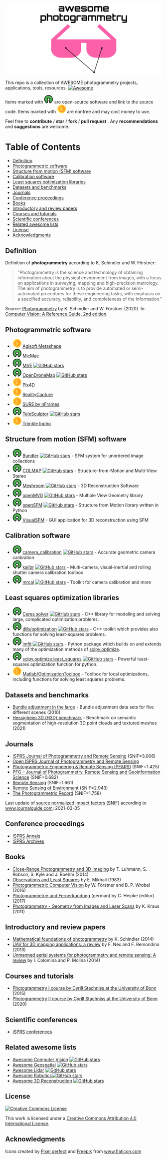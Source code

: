 ![Awesome Photogrammetry](./img/logo.svg)

This repo is a collection of AWESOME photogrammetry projects, applications, tools, resources. [![Awesome](https://awesome.re/badge.svg)](https://awesome.re)

Items marked with ![Open-Source Software][OSS Icon] are open-source software and link to the source code. Items marked with ![Commercial Software][Money Icon] are nonfree and may cost money to use.

Feel free to **contribute** / **star** / **fork** / **pull request** . Any **recommendations** and **suggestions** are welcome.

# Table of Contents

- [Definition](#definition)
- [Photogrammetric software](#photogrammetric-software)
- [Structure from motion (SFM) software](#structure-from-motion-sfm-software)
- [Calibration software](#calibration-software)
- [Least squares optimization libraries](#least-squares-optimization-libraries)
- [Datasets and benchmarks](#datasets-and-benchmarks)
- [Journals](#journals)
- [Conference proceedings](#conference-proceedings)
- [Books](#books)
- [Introductory and review papers](#introductory-and-review-papers)
- [Courses and tutorials](#courses-and-tutorials)
- [Scientific conferences](#scientific-conferences)
- [Related awesome lists](#related-awesome-lists)
- [License](#license)
- [Acknowledgments](#acknowledgments)

## Definition

Definition of **photogrammetry** according to K. Schindler and W. Förstner:

> "Photogrammetry is the science and technology of obtaining information about the physical environment from images, with a focus on applications in surveying, mapping and high-precision metrology. The aim of photogrammetry is to provide automated or semi-automated procedures for these engineering tasks, with emphasis on a specified accuracy, reliability, and completeness of the information."

Source: [Photogrammetry](https://ethz.ch/content/dam/ethz/special-interest/baug/igp/photogrammetry-remote-sensing-dam/documents/pdf/Papers/Photogrammetry%202020.pdf) by K. Schindler and W. Förstner (2020). In: [Computer Vision: A Reference Guide, 2nd edition](https://www.springer.com/gp/book/9783030634155).

## Photogrammetric software

* ![Commercial Software][Money Icon] [Agisoft Metashape](https://www.agisoft.com)
* ![Open-Source Software][OSS Icon] [MicMac](https://micmac.ensg.eu)
* ![Open-Source Software][OSS Icon] [MVE](https://github.com/simonfuhrmann/mve) [![GitHub stars](https://img.shields.io/github/stars/simonfuhrmann/mve.svg?style=social&label=Star&maxAge=2592000)](https://GitHub.com/simonfuhrmann/mve/)
* ![Open-Source Software][OSS Icon] [OpenDroneMap](https://github.com/OpenDroneMap/ODM) [![GitHub stars](https://img.shields.io/github/stars/OpenDroneMap/ODM.svg?style=social&label=Star&maxAge=2592000)](https://GitHub.com/OpenDroneMap/ODM/)
* ![Commercial Software][Money Icon] [Pix4D](https://www.pix4d.com)
* ![Commercial Software][Money Icon] [RealityCapture](https://www.capturingreality.com)
* ![Commercial Software][Money Icon] [SURE by nFrames](https://www.nframes.com)
* ![Open-Source Software][OSS Icon] [TeleSculptor](https://github.com/Kitware/TeleSculptor) [![GitHub stars](https://img.shields.io/github/stars/Kitware/TeleSculptor.svg?style=social&label=Star&maxAge=2592000)](https://GitHub.com/Kitware/TeleSculptor/)
* ![Commercial Software][Money Icon] [Trimble Inpho](https://geospatial.trimble.com/products-and-solutions/inpho)

## Structure from motion (SFM) software

* ![Open-Source Software][OSS Icon] [Bundler](https://github.com/snavely/bundler_sfm/) [![GitHub stars](https://img.shields.io/github/stars/snavely/bundler_sfm.svg?style=social&label=Star&maxAge=2592000)](https://GitHub.com/snavely/bundler_sfm/) - SFM system for unordered image collections
* ![Open-Source Software][OSS Icon] [COLMAP](https://colmap.github.io/index.html) [![GitHub stars](https://img.shields.io/github/stars/colmap/colmap.svg?style=social&label=Star&maxAge=2592000)](https://GitHub.com/colmap/colmap/) - Structure-from-Motion and Multi-View Stereo
* ![Open-Source Software][OSS Icon] [Meshroom](https://github.com/alicevision/meshroom) [![GitHub stars](https://img.shields.io/github/stars/alicevision/meshroom.svg?style=social&label=Star&maxAge=2592000)](https://GitHub.com/alicevision/meshroom/) - 3D Reconstruction Software
* ![Open-Source Software][OSS Icon] [openMVG](https://github.com/openMVG/openMVG) [![GitHub stars](https://img.shields.io/github/stars/openMVG/openMVG.svg?style=social&label=Star&maxAge=2592000)](https://GitHub.com/openMVG/openMVG/) - Multiple View Geometry library
* ![Open-Source Software][OSS Icon] [openSFM](https://github.com/mapillary/OpenSfM/) [![GitHub stars](https://img.shields.io/github/stars/mapillary/OpenSfM.svg?style=social&label=Star&maxAge=2592000)](https://GitHub.com/mapillary/OpenSfM/) - Structure from Motion library written in Python
* ![Open-Source Software][OSS Icon] [VisualSFM](http://ccwu.me/vsfm/) - GUI application for 3D reconstruction using SFM

## Calibration software

* ![Open-Source Software][OSS Icon] [camera_calibration](https://github.com/puzzlepaint/camera_calibration) [![GitHub stars](https://img.shields.io/github/stars/puzzlepaint/camera_calibration.svg?style=social&label=Star&maxAge=2592000)](https://github.com/puzzlepaint/camera_calibration/) - Accurate geometric camera calibration
* ![Open-Source Software][OSS Icon] [kalibr](https://github.com/ethz-asl/kalibr) [![GitHub stars](https://img.shields.io/github/stars/ethz-asl/kalibr.svg?style=social&label=Star&maxAge=2592000)](https://github.com/ethz-asl/kalibr/) - Multi-camera, visual-inertial and rolling shutter camera calibration toolbox
* ![Open-Source Software][OSS Icon] [mrcal](http://mrcal.secretsauce.net) [![GitHub stars](https://img.shields.io/github/stars/dkogan/mrcal.svg?style=social&label=Star&maxAge=2592000)](https://github.com/dkogan/mrcal/) - Toolkit for camera calibration and more

## Least squares optimization libraries

* ![Open-Source Software][OSS Icon] [Ceres solver](http://ceres-solver.org) [![GitHub stars](https://img.shields.io/github/stars/ceres-solver/ceres-solver.svg?style=social&label=Star&maxAge=2592000)](https://github.com/ceres-solver/ceres-solver) - C++ library for modeling and solving large, complicated optimization problems.
* ![Open-Source Software][OSS Icon] [dlib/optimization](http://dlib.net/optimization.html) [![GitHub stars](https://img.shields.io/github/stars/davisking/dlib.svg?style=social&label=Star&maxAge=2592000)](https://github.com/davisking/dlib) - C++ toolkit which provides also functions for solving least-squares problems.
* ![Open-Source Software][OSS Icon] [lmfit](https://lmfit.github.io/lmfit-py/) [![GitHub stars](https://img.shields.io/github/stars/lmfit/lmfit-py.svg?style=social&label=Star&maxAge=2592000)](https://github.com/lmfit/lmfit-py) - Python package which builds on and extends many of the optimization methods of [scipy.optimize](https://docs.scipy.org/doc/scipy/reference/optimize.html).
* ![Open-Source Software][OSS Icon] [scipy.optimize.least_squares](https://docs.scipy.org/doc/scipy/reference/generated/scipy.optimize.least_squares.html) [![GitHub stars](https://img.shields.io/github/stars/scipy/scipy.svg?style=social&label=Star&maxAge=2592000)](https://github.com/scipy/scipy) - Powerful least-squares optimization function for python.
* ![Commercial Software][Money Icon] [Matlab/OptimizationToolbox](https://www.mathworks.com/products/optimization.html) - Toolbox for local optimizations, including functions for solving least squares problems.

## Datasets and benchmarks

* [Bundle adjustment in the large](https://grail.cs.washington.edu/projects/bal/) - Bundle adjustment data sets for five different scenes (2010)
* [Hessigheim 3D (H3D) benchmark](https://ifpwww.ifp.uni-stuttgart.de/benchmark/hessigheim/default.aspx) - Benchmark on semantic segmentation of high-resolution 3D point clouds and textured meshes (2021)

## Journals

* [ISPRS Journal of Photogrammetry and Remote Sensing](https://www.journals.elsevier.com/isprs-journal-of-photogrammetry-and-remote-sensing) (SNIF=3.006)
* [Open ISPRS Journal of Photogrammetry and Remote Sensing](https://www.journals.elsevier.com/isprs-open-journal-of-photogrammetry-and-remote-sensing)
* [Photogrammetric Engineering & Remote Sensing (PE&RS)](https://www.asprs.org/asprs-publications/pers) (SNIF=1.425)
* [PFG – Journal of Photogrammetry, Remote Sensing and Geoinformation Science](https://www.springer.com/journal/41064) (SNIF=0.682)
* [Remote Sensing](https://www.mdpi.com/journal/remotesensing) (SNIF=1.661)
* [Remote Sensing of Environment](https://www.journals.elsevier.com/remote-sensing-of-environment) (SNIF=2.943)
* [The Photogrammetric Record](https://onlinelibrary.wiley.com/journal/14779730) (SNIF=1.758)

Last update of [source normalized impact factors (SNIF)](https://en.wikipedia.org/wiki/Journal_ranking#SNIP) according to www.journalguide.com: 2021-03-05

## Conference proceedings

* [ISPRS Annals](https://www.isprs.org/publications/annals.aspx)
* [ISPRS Archives](https://www.isprs.org/publications/archives.aspx)

## Books

* [Close-Range Photogrammetry and 3D Imaging](https://www.degruyter.com/view/title/539949) by T. Luhmann, S. Robson, S. Kyle and J. Boehm (2014)
* [Observations and Least Squares](https://www.amazon.com/Observations-Least-Squares-Edward-Mikhail/dp/0819123978) by E. Mikhail (1983)
* [Photogrammetric Computer Vision](https://www.springer.com/de/book/9783319115498) by W. Förstner and B. P. Wrobel (2016)
* [Photogrammetrie und Fernerkundung](https://www.springer.com/de/book/9783662470930) (german) by C. Heipke (editor) (2017)
* [Photogrammetry - Geometry from Images and Laser Scans](https://doi.org/10.1515/9783110892871) by K. Kraus (2011)

## Introductory and review papers

* [Mathematical foundations of photogrammetry](https://www.research-collection.ethz.ch/handle/20.500.11850/93024) by K. Schindler (2014)
* [UAV for 3D mapping applications: a review](https://link.springer.com/article/10.1007/s12518-013-0120-x) by F. Nex and F. Remondino (2013)
* [Unmanned aerial systems for photogrammetry and remote sensing: A review](https://www.sciencedirect.com/science/article/pii/S0924271614000501) by I. Colomina and P. Molina (2014)

## Courses and tutorials

* [Photogrammetry I course by Cyrill Stachniss at the University of Bonn](https://www.youtube.com/playlist?list=PLgnQpQtFTOGRsi5vzy9PiQpNWHjq-bKN1) (2015) 
* [Photogrammetry II course by Cyrill Stachniss at the University of Bonn](https://www.youtube.com/playlist?list=PLgnQpQtFTOGQEXN2Qo571uvwIGNGAM8uf) (2020)

## Scientific conferences

* [ISPRS conferences](https://www.isprs.org/calendar/Default.aspx)

## Related awesome lists

* [Awesome Computer Vision](https://github.com/jbhuang0604/awesome-computer-vision) [![GitHub stars](https://img.shields.io/github/stars/jbhuang0604/awesome-computer-vision.svg?style=social&label=Star&maxAge=2592000)](https://github.com/jbhuang0604/awesome-computer-vision/)
* [Awesome Geospatial](https://github.com/sacridini/Awesome-Geospatial) [![GitHub stars](https://img.shields.io/github/stars/sacridini/Awesome-Geospatial.svg?style=social&label=Star&maxAge=2592000)](https://github.com/sacridini/Awesome-Geospatial/)
* [Awesome Lidar](https://github.com/szenergy/awesome-lidar) [![GitHub stars](https://img.shields.io/github/stars/szenergy/awesome-lidar.svg?style=social&label=Star&maxAge=2592000)](https://github.com/szenergy/awesome-lidar/)
* [Awesome Robotics](https://github.com/kiloreux/awesome-robotics)[![GitHub stars](https://img.shields.io/github/stars/kiloreux/awesome-robotics.svg?style=social&label=Star&maxAge=2592000)](https://github.com/kiloreux/awesome-robotics/)
* [Awesome 3D Reconstruction](https://github.com/openMVG/awesome_3DReconstruction_list) [![GitHub stars](https://img.shields.io/github/stars/openMVG/awesome_3DReconstruction_list.svg?style=social&label=Star&maxAge=2592000)](https://github.com/openMVG/awesome_3DReconstruction_list/)

## License

[![Creative Commons License](https://i.creativecommons.org/l/by/4.0/88x31.png)](https://creativecommons.org/licenses/by/4.0/)

This work is licensed under a [Creative Commons Attribution 4.0 International License](https://creativecommons.org/licenses/by/4.0/).

## Acknowledgments

Icons created by <a href="https://www.flaticon.com/authors/pixel-perfect" title="Pixel perfect">Pixel perfect</a> and <a href="https://www.flaticon.com/authors/freepik" title="Freepik">Freepik</a> from <a href="https://www.flaticon.com/de/" title="Flaticon"> www.flaticon.com</a>

[OSS Icon]: ./img/oss.svg
[Money Icon]: ./img/money.svg
